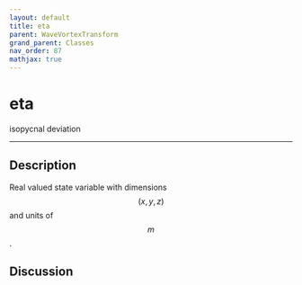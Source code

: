 ```yaml
---
layout: default
title: eta
parent: WaveVortexTransform
grand_parent: Classes
nav_order: 87
mathjax: true
---
```


#  eta

isopycnal deviation


---

## Description
Real valued state variable with dimensions $$(x,y,z)$$ and units of $$m$$.

## Discussion

